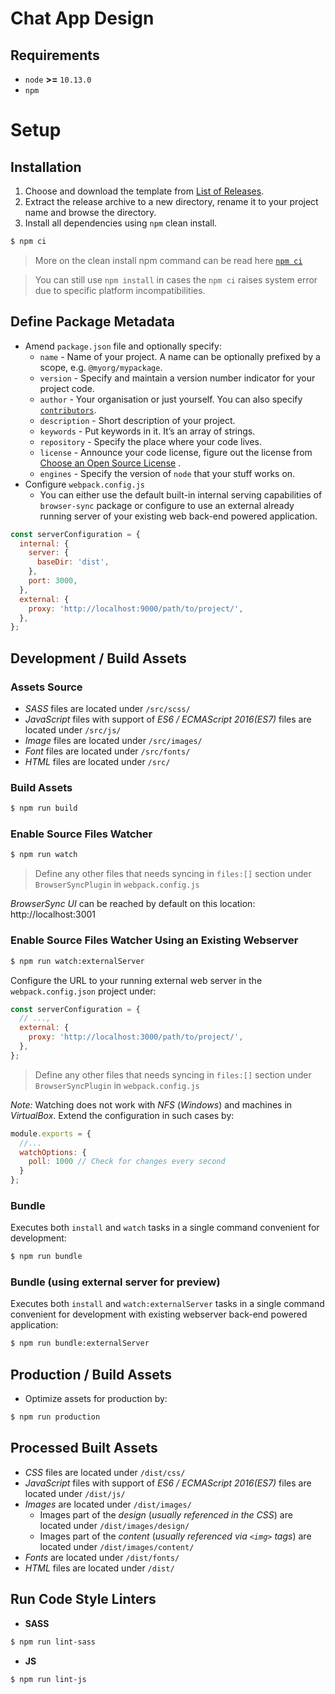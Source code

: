 # Chat App Design 

## Requirements

* `node` **>=** `10.13.0`
* `npm`

# Setup

## Installation

1. Choose and download the template from [List of Releases](https://github.com/WeAreAthlon/frontend-webpack-boilerplate/releases).
2. Extract the release archive to a new directory, rename it to your project name and browse the directory.
3. Install all dependencies using `npm` clean install. 

```sh 
$ npm ci
```

> More on the clean install npm command can be read here [`npm ci`](https://docs.npmjs.com/cli/ci.html)

> You can still use `npm install` in cases the `npm ci` raises system error due to specific platform incompatibilities.

## Define Package Metadata

* Amend `package.json` file and optionally specify:
    * `name` - Name of your project. A name can be optionally prefixed by a scope, e.g. `@myorg/mypackage`.
    * `version` - Specify and maintain a version number indicator for your project code.
    * `author` - Your organisation or just yourself. You can also specify [`contributors`](https://docs.npmjs.com/files/package.json#people-fields-author-contributors).
    * `description` - Short description of your project.
    * `keywords` - Put keywords in it. It’s an array of strings.
    * `repository` - Specify the place where your code lives.
    * `license` - Announce your code license, figure out the license from [Choose an Open Source License](https://choosealicense.com) .
    * `engines` - Specify the version of `node` that your stuff works on.
* Configure `webpack.config.js`
  * You can either use the default built-in internal serving capabilities of `browser-sync` package or configure to use an external already running server of your existing web back-end powered application.
    
```js
const serverConfiguration = {
  internal: {
    server: {
      baseDir: 'dist',
    },
    port: 3000,
  },
  external: {
    proxy: 'http://localhost:9000/path/to/project/',
  },
};
```

## Development / Build Assets

### Assets Source

* _SASS_ files are located under `/src/scss/`
* _JavaScript_ files with support of _ES6 / ECMAScript 2016(ES7)_ files are located under `/src/js/`
* _Image_ files are located under `/src/images/`
* _Font_ files are located under `/src/fonts/`
* _HTML_ files are located under `/src/`

### Build Assets

```sh
$ npm run build
```

### Enable Source Files Watcher

```sh
$ npm run watch
```

> Define any other files that needs syncing in `files:[]` section under `BrowserSyncPlugin` in `webpack.config.js`

*BrowserSync UI* can be reached by default on this location: http://localhost:3001

### Enable Source Files Watcher Using an Existing Webserver

```sh
$ npm run watch:externalServer
```

Configure the URL to your running external web server in the `webpack.config.json` project under:

```js
const serverConfiguration = {
  // ...,
  external: {
    proxy: 'http://localhost:3000/path/to/project/',
  },
};
```

> Define any other files that needs syncing in `files:[]` section under `BrowserSyncPlugin` in `webpack.config.js`

*Note:* Watching does not work with *NFS* (*Windows*) and machines in *VirtualBox*. Extend the configuration in such cases by:

```js
module.exports = {
  //...
  watchOptions: {
    poll: 1000 // Check for changes every second
  }
};
```

### Bundle

Executes both `install` and `watch` tasks in a single command convenient for development:

```sh
$ npm run bundle
```

### Bundle (using external server for preview)

Executes both `install` and `watch:externalServer` tasks in a single command convenient for development with existing webserver back-end powered application:

```sh
$ npm run bundle:externalServer
```

## Production / Build Assets

* Optimize assets for production by:

```sh
$ npm run production
```

## Processed Built Assets

* _CSS_ files are located under `/dist/css/`
* _JavaScript_ files with support of _ES6 / ECMAScript 2016(ES7)_ files are located under `/dist/js/`
* _Images_ are located under `/dist/images/`
  * Images part of the _design_ (_usually referenced in the CSS_) are located under `/dist/images/design/`
  * Images part of the _content_ (_usually referenced via `<img>` tags_) are located under `/dist/images/content/`
* _Fonts_ are located under `/dist/fonts/`
* _HTML_ files are located under `/dist/`

## Run Code Style Linters

* **SASS**

```sh
$ npm run lint-sass
```
* **JS**

```sh
$ npm run lint-js
```
